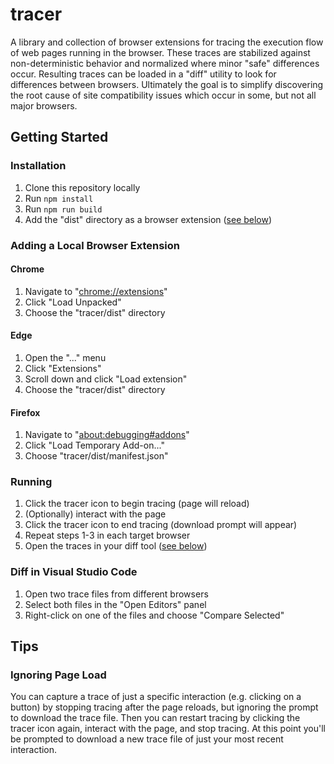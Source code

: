# tracer

A library and collection of browser extensions for tracing the execution flow
of web pages running in the browser. These traces are stabilized against
non-deterministic behavior and normalized where minor "safe" differences occur.
Resulting traces can be loaded in a "diff" utility to look for differences
between browsers. Ultimately the goal is to simplify discovering the root cause
of site compatibility issues which occur in some, but not all major browsers.

## Getting Started

### Installation
1. Clone this repository locally
2. Run `npm install`
3. Run `npm run build`
4. Add the "dist" directory as a browser extension ([see below](#adding-a-local-browser-extension))

### Adding a Local Browser Extension

#### Chrome

1. Navigate to "[chrome://extensions](chrome://extensions)"
2. Click "Load Unpacked"
3. Choose the "tracer/dist" directory

#### Edge

1. Open the "..." menu
2. Click "Extensions"
3. Scroll down and click "Load extension"
4. Choose the "tracer/dist" directory

#### Firefox

1. Navigate to "[about:debugging#addons](about:debugging#addons)"
2. Click "Load Temporary Add-on..."
3. Choose "tracer/dist/manifest.json"

### Running

1. Click the tracer icon to begin tracing (page will reload)
2. (Optionally) interact with the page
3. Click the tracer icon to end tracing (download prompt will appear)
4. Repeat steps 1-3 in each target browser
5. Open the traces in your diff tool ([see below](#diff-in-visual-studio-code))

### Diff in Visual Studio Code

1. Open two trace files from different browsers
2. Select both files in the "Open Editors" panel
3. Right-click on one of the files and choose "Compare Selected"

## Tips

### Ignoring Page Load

You can capture a trace of just a specific interaction (e.g. clicking on a 
button) by stopping tracing after the page reloads, but ignoring the prompt to
download the trace file. Then you can restart tracing by clicking the tracer
icon again, interact with the page, and stop tracing. At this point you'll be
prompted to download a new trace file of just your most recent interaction.
